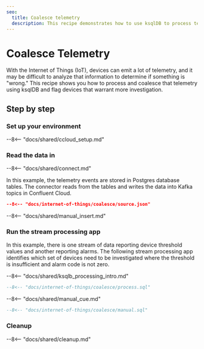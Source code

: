 ```yaml
---
seo:
  title: Coalesce telemetry
  description: This recipe demonstrates how to use ksqlDB to process telemetry for devices in the Internet of Things (IoT) and to set thresholds.
---
```


# Coalesce Telemetry

With the Internet of Things (IoT), devices can emit a lot of telemetry, and it may be difficult to analyze that information to determine if something is "wrong."
This recipe shows you how to process and coalesce that telemetry using ksqlDB and flag devices that warrant more investigation.

## Step by step

### Set up your environment

--8<-- "docs/shared/ccloud_setup.md"

### Read the data in

--8<-- "docs/shared/connect.md"

In this example, the telemetry events are stored in Postgres database tables. The connector reads from the tables and writes the data into Kafka topics in Confluent Cloud.

```json
--8<-- "docs/internet-of-things/coalesce/source.json"
```

--8<-- "docs/shared/manual_insert.md"

### Run the stream processing app

In this example, there is one stream of data reporting device threshold values and another reporting alarms.
The following stream processing app identifies which set of devices need to be investigated where the threshold is insufficient and alarm code is not zero.

--8<-- "docs/shared/ksqlb_processing_intro.md"

```sql
--8<-- "docs/internet-of-things/coalesce/process.sql"
```

--8<-- "docs/shared/manual_cue.md"

```sql
--8<-- "docs/internet-of-things/coalesce/manual.sql"
```

### Cleanup

--8<-- "docs/shared/cleanup.md"
